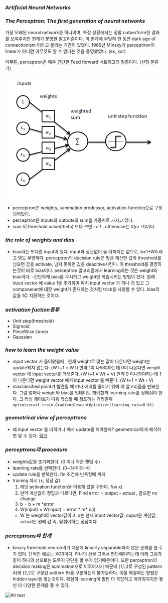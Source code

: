 
### *Artificial Neural Networks*
### *The Perceptron: The first generation of neural networks*

가장 오래된 neural network중 하나이며, 특정 상황에서는 정말 outperform한 결과를 보여주지만 한계가 분명한 알고리즘이다.
이 한계에 부딪혀 한 동안 dark age of connectionism 이라고 불리는 기간이 있었다.
1969년 Minsky가 perceptiron이 linear가 아니면 아무것도 할 수 없다는 것을 증명했었다. (ex, xor)

아무튼, perceptron은 매우 간단한 Feed forward 네트워크의 일종이다. (선형 분류기)


![Alt text](./image/p0.png)


  - perceptron은 weights, summation prodessor, activation function으로 구성되어있다.
  - perceptron은 inputs와 outputs의 sum을 가중치로 가지고 있다.
  - sum 이 threshold value(theta) 보다 크면 -> 1 , otherwise는 0(or -1)이다.
  
### *the role of weights and dias*

  - bias라는 또다른 input이 있다. input과 상관없이 늘 더해지는 값으로, b=1+W0 라고 봐도 무방하다. perceptron의 decision rule은 방금 계산한 값이 threshold를 넘으면 값을 activate, 넘지 못하면 값을 deacitive시킨다. 이 threshold를 결정하는것이 바로 bias이다. perceptron 알고리즘에서 learning하는 것은 weight와 bias이다.
  -간단하게 bias를 무시하고 weight만 학습시키는 방법이 있다. 원래 input vector 에 value 1을 추가하여 마치 input vector 가 하나 더 있고 그 componenet에 대한 weight가 존재하는 것처럼 trick을 사용할 수 있다. bias의 값을 1로 치환하는 것이다.
 
### *activation fuction종류*

  - Unit step(threshold)
  - Sigmoid
  - PieceWise Linear
  - Gaussian

### *how to learn the weight value*

  - input vector 가 들어왔을때 , 현재 weight로 맞는 값이 나온다면 weight는 update되지 않는다. (W t+1 = W t) 만약 1이 나와야하는데 0이 나온다면 weight vector 에 input vector를 더해준다. (W t+1 = Wt + V) 만약 0 이나와야하는데 1이 나온다면 weight vector 에서 input vector 를 빼준다. (W t+1 = Wt - V)
  - misclassified point가 발견될 때 마다 에러를 줄이기 위해 이 알고리즘을 반복한다. 그럼 얼마나 weight와 bias를 업데이트 해야할까 learning rate를 정해줘야 한다. 그 러닝 레이트가 다음 학습할 때 점프하는 거리랄까
``` optimizer=tf.train.GradientDescentOptimizer(learning_rate=0.01) ```
  
  
### *geometrical view of perceptrons*
 
  - 왜 input vector 를 더하거나 빼서 update를 해야할까? geometrical하게 해석하면 알 수 있다. [링크](http://sanghyukchun.github.io/40/)

### *perceptrons의 procedure*

  - weights값을 초기화한다. (0 이나 작은 랜덤 수)
  - learning rate를 선택한다. (0~1사이의 수)
  - update rule을 반복한다. fin 조건에 만족할때 까지
  - training 예시 (x, 정답 값) 
    1. 해당 activation function을 이용해 값을 구한다. f(w x)
    2. 만약 계산값이 정답과 다르다면, Find error  = output - actual , 같으면 no change
    3. b = b + m *error
    4. W(input) = W(input) + error * m* x(i)
      - W 는 weight의 vector값이고, x는 현재 input vector값, ouput은 계산값, actual은 원래 값 즉, 맞춰야하는 정답이다.
    
### *perceptrons의 한계*

  - binary threshold neuron이기 때문에 linearly separable하지 않은 문제를 풀 수가 없다. 단적인 예로는 XOR이다. 하나의 선을 그어서 판단해야하는데 아래 그림과 같이 하나의 선으로는 도무지 판단을 할 수가 없기때문이다. 또한 perceptron의 decision making은 summation으로 이루어지기 때문에 (1,1,2로 구성된 pattern A)와 (2,2로 구성된 pattern B)를 구분하는게 불가능하다. 이를 해결하는 방법은 hidden layer을 쌓는것이다. 확실히 learning이 훨씬 더 복잡하고 어려워지지만 훨씬 더 다양한 문제를 풀 수 있다. 
  
 ![Alt text](./image/p6.png)
